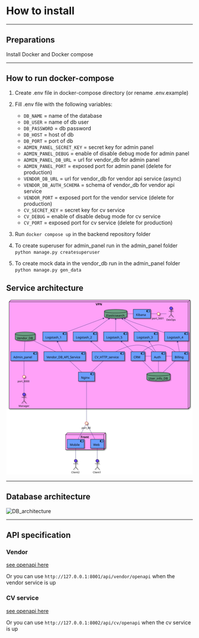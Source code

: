 # How to install

---

## Preparations

Install Docker and Docker compose

---

## How to run docker-compose

1. Create .env file in docker-compose directory (or rename .env.example)

2. Fill .env file with the following variables:

   - `DB_NAME` = name of the database
   - `DB_USER` = name of db user
   - `DB_PASSWORD` = db password
   - `DB_HOST` = host of db
   - `DB_PORT` = port of db
   - `ADMIN_PANEL_SECRET_KEY` = secret key for admin panel
   - `ADMIN_PANEL_DEBUG` = enable of disable debug mode for admin panel
   - `ADMIN_PANEL_DB_URL` = url for vendor_db for admin panel
   - `ADMIN_PANEL_PORT` = exposed port for admin panel (delete for production)
   - `VENDOR_DB_URL` = url for vendor_db for vendor api service (async)
   - `VENDOR_DB_AUTH_SCHEMA` = schema of vendor_db for vendor api service
   - `VENDOR_PORT` = exposed port for the vendor service (delete for production)
   - `CV_SECRET_KEY` = secret key for cv service
   - `CV_DEBUG` = enable of disable debug mode for cv service
   - `CV_PORT` = exposed port for cv service (delete for production)

3. Run `docker compose up` in the backend repository folder

4. To create superuser for admin_panel run in the admin_panel folder
   `python manage.py createsuperuser`

5. To create mock data in the vendor_db run in the admin_panel folder
   `python manage.py gen_data`

## Service architecture

![Architecture](../docs/backend/architecture/architecture.svg)

---

## Database architecture

![DB_architecture](../docs/backend/ER%20diagrams/vendor_db.svg)

---

## API specification

### Vendor

[see openapi here](./docs/openapi/vendor_api.md)

Or you can use `http://127.0.0.1:8001/api/vendor/openapi` when the vendor service is up

### CV service

[see openapi here](./docs/openapi/cv_api.md)

Or you can use `http://127.0.0.1:8002/api/cv/openapi` when the cv service is up
